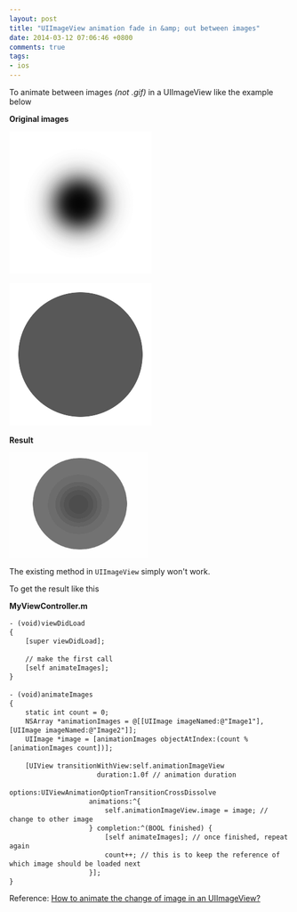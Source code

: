 ```yaml
---
layout: post
title: "UIImageView animation fade in &amp; out between images"
date: 2014-03-12 07:06:46 +0800
comments: true
tags: 
- ios
---
```


To animate between images _(not .gif)_ in a UIImageView like the example below

**Original images**

![First image](/images/posts/2014-03-12-uiimageview-animation-fade-in-and-out-between-images/Image1.png)

![Second image](/images/posts/2014-03-12-uiimageview-animation-fade-in-and-out-between-images/Image2.png)

**Result**

![Animate between 2 images](/images/posts/2014-03-12-uiimageview-animation-fade-in-and-out-between-images/animation.gif)

The existing method in `UIImageView` simply won't work.

To get the result like this

**MyViewController.m**

```obj-c
- (void)viewDidLoad
{
    [super viewDidLoad];

    // make the first call
    [self animateImages];
}

- (void)animateImages
{
    static int count = 0;
    NSArray *animationImages = @[[UIImage imageNamed:@"Image1"], [UIImage imageNamed:@"Image2"]];
    UIImage *image = [animationImages objectAtIndex:(count % [animationImages count])];
    
    [UIView transitionWithView:self.animationImageView
                      duration:1.0f // animation duration
                       options:UIViewAnimationOptionTransitionCrossDissolve
                    animations:^{
                        self.animationImageView.image = image; // change to other image
                    } completion:^(BOOL finished) {
                        [self animateImages]; // once finished, repeat again
                        count++; // this is to keep the reference of which image should be loaded next
                    }];
}

```

Reference: [How to animate the change of image in an UIImageView?](http://stackoverflow.com/questions/2834573/how-to-animate-the-change-of-image-in-an-uiimageview/12778881#12778881)
